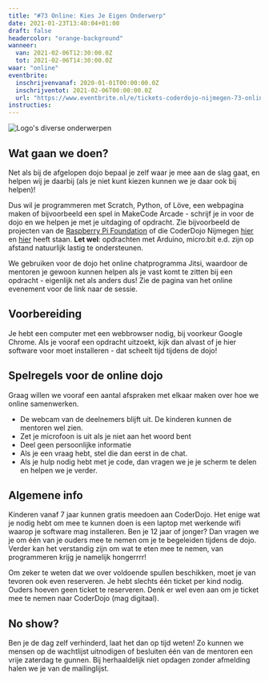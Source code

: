 ```yaml
---
title: "#73 Online: Kies Je Eigen Onderwerp"
date: 2021-01-23T13:40:04+01:00
draft: false
headercolor: "orange-background"
wanneer: 
  van: 2021-02-06T12:30:00.0Z
  tot: 2021-02-06T14:30:00.0Z
waar: "online"
eventbrite:
  inschrijvenvanaf: 2020-01-01T00:00:00.0Z
  inschrijventot: 2021-02-06T00:00:00.0Z
  url: "https://www.eventbrite.nl/e/tickets-coderdojo-nijmegen-73-online-kies-je-eigen-onderwerp-137997067945"
instructies:
---
```


![Logo's diverse onderwerpen](https://img.evbuc.com/https%3A%2F%2Fcdn.evbuc.com%2Fimages%2F122197661%2F187233351803%2F1%2Foriginal.20210104-202933?w=800&auto=format%2Ccompress&q=75&sharp=10&rect=133%2C0%2C1312%2C656&s=11c22a1318326a0bf593942a9a6b0588)
## Wat gaan we doen?

Net als bij de afgelopen dojo bepaal je zelf waar je mee aan de slag gaat, en helpen wij je daarbij (als je niet kunt kiezen kunnen we je daar ook bij helpen)! 
 <!--more-->
Dus wil je programmeren met Scratch, Python, of Löve, een webpagina maken of bijvoorbeeld een spel in MakeCode Arcade - 
schrijf je in voor de dojo en we helpen je met je uitdaging of opdracht. Zie bijvoorbeeld de projecten van de 
[Raspberry Pi Foundation](https://projects.raspberrypi.org/nl-NL/projects) of die CoderDojo Nijmegen 
[hier](https://coderdojo-nijmegen.nl/instructies/) en [hier](https://coderdojonijmegen.github.io/) heeft staan. 
**Let wel**: opdrachten met Arduino, micro:bit e.d. zijn op afstand natuurlijk lastig te ondersteunen.

We gebruiken voor de dojo het online chatprogramma Jitsi, waardoor de mentoren je gewoon kunnen helpen als je vast 
komt te zitten bij een opdracht - eigenlijk net als anders dus! Zie de pagina van het online evenement voor de link naar de sessie.

## Voorbereiding

Je hebt een computer met een webbrowser nodig, bij voorkeur Google Chrome. Als je vooraf een opdracht uitzoekt, kijk 
dan alvast of je hier software voor moet installeren - dat scheelt tijd tijdens de dojo!

## Spelregels voor de online dojo

Graag willen we vooraf een aantal afspraken met elkaar maken over hoe we online samenwerken.

- De webcam van de deelnemers blijft uit. De kinderen kunnen de mentoren wel zien.
- Zet je microfoon is uit als je niet aan het woord bent
- Deel geen persoonlijke informatie
- Als je een vraag hebt, stel die dan eerst in de chat.
- Als je hulp nodig hebt met je code, dan vragen we je je scherm te delen en helpen we je verder.

## Algemene info

Kinderen vanaf 7 jaar kunnen gratis meedoen aan CoderDojo. Het enige wat je nodig hebt om mee te kunnen doen is een
laptop met
werkende wifi waarop je software mag installeren. Ben je 12 jaar of jonger? Dan vragen we je om één van je ouders
mee te nemen
om je te begeleiden tijdens de dojo. Verder kan het verstandig zijn om wat te eten mee te nemen,
van programmeren krijg je namelijk hongerrrr!

Om zeker te weten dat we over voldoende spullen beschikken, moet je van tevoren ook even reserveren. Je hebt slechts
één ticket per kind nodig. Ouders hoeven geen ticket te reserveren.
Denk er wel even aan om je ticket mee te nemen naar CoderDojo (mag digitaal).

## No show?

Ben je de dag zelf verhinderd, laat het dan op tijd weten! Zo kunnen we mensen op de wachtlijst uitnodigen of
besluiten één van de mentoren een vrije zaterdag te gunnen.
Bij herhaaldelijk niet opdagen zonder afmelding halen we je van de mailinglijst.
